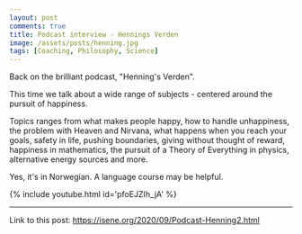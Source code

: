 ```yaml
---
layout: post
comments: true
title: Podcast interview - Hennings Verden
image: /assets/posts/henning.jpg
tags: [Coaching, Philosophy, Science]
---
```


Back on the brilliant podcast, "Henning's Verden".

This time we talk about a wide range of subjects - centered around the pursuit
of happiness. 

Topics ranges from what makes people happy, how to handle unhappiness, the
problem with Heaven and Nirvana, what happens when you reach your goals,
safety in life, pushing boundaries, giving without thought of reward,
happiness in mathematics, the pursuit of a Theory of Everything in physics,
alternative energy sources and more.

Yes, it's in Norwegian. A language course may be helpful.

{% include youtube.html id='pfoEJZIh_jA' %}

---
Link to this post: <https://isene.org/2020/09/Podcast-Henning2.html>
